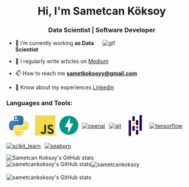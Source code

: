 <h1 align="center">Hi, I'm Sametcan Köksoy</h1>
<h3 align="center">Data Scientist | Software Developer</h3>

  <div>
    <img src="https://media3.giphy.com/media/v1.Y2lkPTc5MGI3NjExc3F3MG03OHNsMmdwYTA3NWlpNDN1bXE5eGU2amNxc2V5d2dwZDZveSZlcD12MV9pbnRlcm5hbF9naWZfYnlfaWQmY3Q9Zw/bGgsc5mWoryfgKBx1u/giphy.gif" align="right" alt="gif" width="250"/>
  </div>
</div>

- 🔭 I’m currently working **as Data Scientist**

- 📝 I regularly write articles on [Medium](https://medium.com/@sametkoksoyy)

- 📫 How to reach me **sametkoksoyy@gmail.com**

- 📄 Know about my experiences [Linkedin](https://www.linkedin.com/in/sametcan-köksoy-0b505031b)

<h3 align="left">Languages and Tools:</h3>
<p align="left" style="display: flex; gap: 10px; flex-wrap: wrap; align-items: center;">
  <a href="https://www.python.org" target="_blank" rel="noreferrer">
    <img src="https://raw.githubusercontent.com/devicons/devicon/master/icons/python/python-original.svg" alt="python" width="65" height="65"/>
  </a>

  <a href="https://developer.mozilla.org/en-US/docs/Web/JavaScript" target="_blank" rel="noreferrer">
    <img src="https://raw.githubusercontent.com/devicons/devicon/master/icons/javascript/javascript-original.svg" alt="javascript" width="55" height="55"/>
  </a>

  <a href="https://fastapi.tiangolo.com/" target="_blank" rel="noreferrer">
    <img src="https://raw.githubusercontent.com/devicons/devicon/master/icons/fastapi/fastapi-original.svg" alt="fastapi" width="50" height="50"/>
  </a>

  <a href="https://openai.com" target="_blank" rel="noreferrer">
    <img src="https://www.svgrepo.com/show/306500/openai.svg" alt="openai" width="50" height="50"/>
  </a>
  
  <a href="https://git-scm.com/" target="_blank" rel="noreferrer">
    <img src="https://www.vectorlogo.zone/logos/git-scm/git-scm-icon.svg" alt="git" width="50" height="50"/>
  </a>

  <a href="https://pandas.pydata.org/" target="_blank" rel="noreferrer">
    <img src="https://raw.githubusercontent.com/devicons/devicon/2ae2a900d2f041da66e950e4d48052658d850630/icons/pandas/pandas-original.svg" alt="pandas" width="55" height="55"/>
  </a>

  <a href="https://www.tensorflow.org" target="_blank" rel="noreferrer">
    <img src="https://www.vectorlogo.zone/logos/tensorflow/tensorflow-icon.svg" alt="tensorflow" width="50" height="50"/>
  </a>

  <a href="https://scikit-learn.org/" target="_blank" rel="noreferrer">
    <img src="https://upload.wikimedia.org/wikipedia/commons/0/05/Scikit_learn_logo_small.svg" alt="scikit_learn" width="55" height="55"/>
  </a>

  <a href="https://seaborn.pydata.org/" target="_blank" rel="noreferrer">
    <img src="https://seaborn.pydata.org/_images/logo-mark-lightbg.svg" alt="seaborn" width="50" height="50"/>
  </a>

</p>


<div>
  <img align="left" src="http://github-profile-summary-cards.vercel.app/api/cards/profile-details?username=sametcankoksoy&theme=aura_dark" alt="Sametcan Koksoy's GitHub stats" />
</div>
<br clear="both" />

<div>
  <img align="left" src="http://github-profile-summary-cards.vercel.app/api/cards/repos-per-language?username=sametcankoksoy&theme=aura_dark" alt="sametcankoksoy's GitHub stats" />
  <img align="center" src="http://github-profile-summary-cards.vercel.app/api/cards/productive-time?username=sametcankoksoy&theme=aura_dark&utcOffset=8" alt="sametcankoksoy" />
</div>
<br clear="both" />

<div>
  <img align="left" src="https://github-readme-stats.vercel.app/api?username=sametcankoksoy&show_icons=true&theme=radical&count_private=true" alt="sametcankoksoy's GitHub stats" />
</div>


